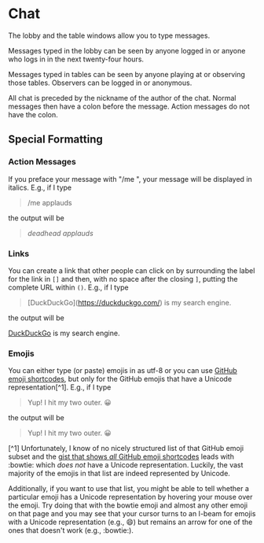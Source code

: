 # Chat

The lobby and the table windows allow you to type messages.

Messages typed in the lobby can be seen by anyone logged in or anyone
who logs in in the next twenty-four hours.

Messages typed in tables can be seen by anyone playing at or
observing those tables.  Observers can be logged in or anonymous.

All chat is preceded by the nickname of the author of the chat. Normal
messages then have a colon before the message. Action messages do not
have the colon.

## Special Formatting

### Action Messages

If you preface your message with "/me ", your message will be
displayed in italics.  E.g., if I type 
> /me applauds

the output will be 

> _deadhead applauds_

### Links

You can create a link that other people can click on by surrounding the
label for the link in `[]` and then, with no space after the closing `]`,
putting the complete URL within `()`.  E.g., if I type
> \[DuckDuckGo]\(https://duckduckgo.com/) is my search engine.

the output will be

[DuckDuckGo](https://duckduckgo.com/) is my search engine.

### Emojis

You can either type (or paste) emojis in as utf-8 or you can use [GitHub
emoji shortcodes](https://emojipedia.org/github/), but only for the GitHub
emojis that have a Unicode representation[^1].  E.g., if I
type
> Yup! I hit my two outer. :grinning:

the output will be

> Yup! I hit my two outer. 😀

[^1] Unfortunately, I know of no nicely structured list of that GitHub
emoji subset and the [gist that shows _all_ GitHub emoji
shortcodes](https://gist.github.com/rxaviers/7360908) leads with
:bowtie: which _does not_ have a Unicode representation. Luckily,
the vast majority of the emojis in that list are indeed represented
by Unicode.

Additionally, if you want to use that list, you might be able to tell
whether a particular emoji has a Unicode representation by hovering
your mouse over the emoji. Try doing that with the bowtie emoji and
almost any other emoji on that page and you may see that your cursor
turns to an I-beam for emojis with a Unicode representation (e.g.,
:smile:) but remains an arrow for one of the ones that doesn't work
(e.g., :bowtie:).

